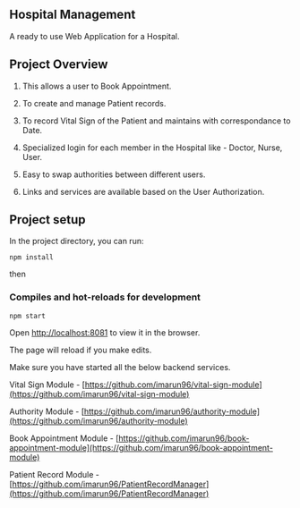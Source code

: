 ## Hospital Management

A ready to use Web Application for a Hospital.

## Project Overview


1. This allows a user to Book Appointment.

2. To create and manage Patient records.

3. To record Vital Sign of the Patient and maintains with correspondance to Date.

4. Specialized login for each member in the Hospital like - Doctor, Nurse, User.

5. Easy to swap authorities between different users.

6. Links and services are available based on the User Authorization.


## Project setup

In the project directory, you can run:

```
npm install
```

then

### Compiles and hot-reloads for development

```
npm start
```

Open [http://localhost:8081](http://localhost:8081) to view it in the browser.

The page will reload if you make edits.

Make sure you have started all the below backend services.

Vital Sign Module - [https://github.com/imarun96/vital-sign-module](https://github.com/imarun96/vital-sign-module)

Authority Module - [https://github.com/imarun96/authority-module](https://github.com/imarun96/authority-module)

Book Appointment Module - [https://github.com/imarun96/book-appointment-module](https://github.com/imarun96/book-appointment-module)

Patient Record Module - [https://github.com/imarun96/PatientRecordManager](https://github.com/imarun96/PatientRecordManager)
